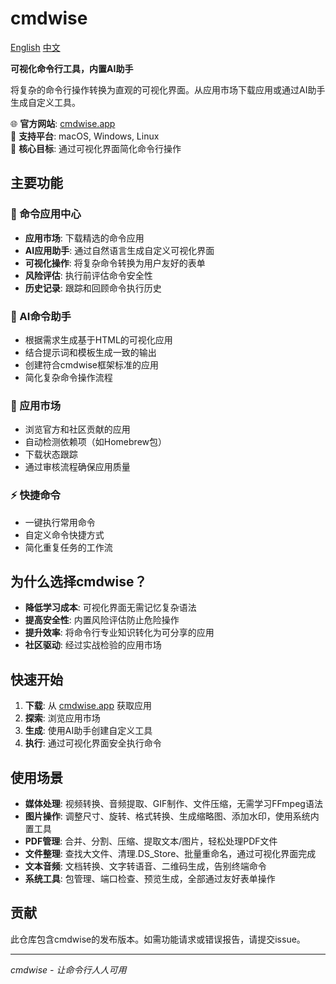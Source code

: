 
# cmdwise
[English](./README.md) [中文](./README.zh-CN.md)

**可视化命令行工具，内置AI助手**

将复杂的命令行操作转换为直观的可视化界面。从应用市场下载应用或通过AI助手生成自定义工具。

🌐 **官方网站**: [cmdwise.app](https://cmdwise.app)  
📱 **支持平台**: macOS, Windows, Linux  
🎯 **核心目标**: 通过可视化界面简化命令行操作

## 主要功能

### 🏪 命令应用中心
- **应用市场**: 下载精选的命令应用
- **AI应用助手**: 通过自然语言生成自定义可视化界面
- **可视化操作**: 将复杂命令转换为用户友好的表单
- **风险评估**: 执行前评估命令安全性
- **历史记录**: 跟踪和回顾命令执行历史

### 🤖 AI命令助手
- 根据需求生成基于HTML的可视化应用
- 结合提示词和模板生成一致的输出
- 创建符合cmdwise框架标准的应用
- 简化复杂命令操作流程

### 🛒 应用市场
- 浏览官方和社区贡献的应用
- 自动检测依赖项（如Homebrew包）
- 下载状态跟踪
- 通过审核流程确保应用质量

### ⚡ 快捷命令
- 一键执行常用命令
- 自定义命令快捷方式
- 简化重复任务的工作流

## 为什么选择cmdwise？

- **降低学习成本**: 可视化界面无需记忆复杂语法
- **提高安全性**: 内置风险评估防止危险操作
- **提升效率**: 将命令行专业知识转化为可分享的应用
- **社区驱动**: 经过实战检验的应用市场

## 快速开始

1. **下载**: 从 [cmdwise.app](https://cmdwise.app) 获取应用
2. **探索**: 浏览应用市场
3. **生成**: 使用AI助手创建自定义工具
4. **执行**: 通过可视化界面安全执行命令

## 使用场景

- **媒体处理**: 视频转换、音频提取、GIF制作、文件压缩，无需学习FFmpeg语法
- **图片操作**: 调整尺寸、旋转、格式转换、生成缩略图、添加水印，使用系统内置工具
- **PDF管理**: 合并、分割、压缩、提取文本/图片，轻松处理PDF文件
- **文件整理**: 查找大文件、清理.DS_Store、批量重命名，通过可视化界面完成
- **文本音频**: 文档转换、文字转语音、二维码生成，告别终端命令
- **系统工具**: 包管理、端口检查、预览生成，全部通过友好表单操作

## 贡献

此仓库包含cmdwise的发布版本。如需功能请求或错误报告，请提交issue。

---

*cmdwise - 让命令行人人可用*
